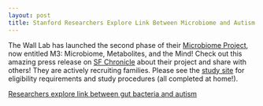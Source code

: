 ```yaml
---
layout: post
title: Stanford Researchers Explore Link Between Microbiome and Autism
---
```


The Wall Lab has launched the second phase of their [Microbiome Project](https://microbiome.stanford.edu), now entitled M3: Microbiome, Metabolites, and the Mind! Check out this amazing press release on [SF Chronicle](http://www.sfgate.com/business/article/Researchers-explore-link-between-gut-bacteria-and-12250299.php) about their project and share with others! They are actively recruiting families. Please see the [study site](https://microbiome.stanford.edu) for eligibility requirements and study procedures (all completed at home!).

[Researchers explore link between gut bacteria and autism](http://www.sfgate.com/business/article/Researchers-explore-link-between-gut-bacteria-and-12250299.php)
